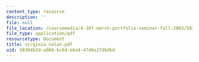 ```yaml
---
content_type: resource
description: ''
file: null
file_location: /coursemedia/4-107-march-portfolio-seminar-fall-2003/50384b2da866bc64e6a44740e17d6dbd_virginia_nolan.pdf
file_type: application/pdf
resourcetype: Document
title: virginia_nolan.pdf
uid: 50384b2d-a866-bc64-e6a4-4740e17d6dbd
---
```

